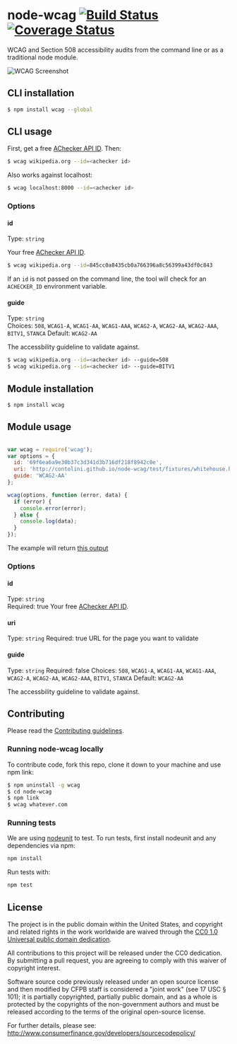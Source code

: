 # node-wcag [![Build Status](https://secure.travis-ci.org/cfpb/node-wcag.png?branch=master)](http://travis-ci.org/cfpb/node-wcag) [![Coverage Status](https://coveralls.io/repos/cfpb/node-wcag/badge.svg)](https://coveralls.io/r/cfpb/node-wcag)

WCAG and Section 508 accessibility audits from the command line or as a traditional node module.

![WCAG Screenshot](https://raw.githubusercontent.com/cfpb/node-wcag/master/screenshot.png)

## CLI installation

```sh
$ npm install wcag --global
```

## CLI usage

First, get a free [AChecker API ID](http://achecker.ca/register.php). Then:

```sh
$ wcag wikipedia.org --id=<achecker id>
```

Also works against localhost:

```sh
$ wcag localhost:8000 --id=<achecker id>
```

### Options

#### id

Type: `string`  

Your free [AChecker API ID](http://achecker.ca).

```sh
$ wcag wikipedia.org --id=845cc0a8435cb0a766396a8c56399a43df0c843
```

If an `id` is not passed on the command line,
the tool will check for an `ACHECKER_ID` environment variable.

#### guide

Type: `string`  
Choices: `508`, `WCAG1-A`, `WCAG1-AA`, `WCAG1-AAA`, `WCAG2-A`, `WCAG2-AA`, `WCAG2-AAA`, `BITV1`, `STANCA`
Default: `WCAG2-AA`

The accessbility guideline to validate against.

```sh
$ wcag wikipedia.org --id=<achecker id> --guide=508
$ wcag wikipedia.org --id=<achecker id> --guide=BITV1
```

## Module installation

```sh
$ npm install wcag
```

## Module usage

```javascript

var wcag = require('wcag');
var options = {
  id: '69f6ea6a9e30b37c3d341d3b716df218f8942c0e',
  uri: 'http://contolini.github.io/node-wcag/test/fixtures/whitehouse.html',
  guide: 'WCAG2-AA'
};

wcag(options, function (error, data) {
  if (error) {
    console.error(error);
  } else {
    console.log(data);
  }
});
```

The example will return [this output]('data/output.json')

### Options

#### id

Type: `string`  
Required: true
Your free [AChecker API ID](http://achecker.ca).

#### uri

Type: `string`
Required: true
URL for the page you want to validate

#### guide

Type: `string`
Required: false
Choices: `508`, `WCAG1-A`, `WCAG1-AA`, `WCAG1-AAA`, `WCAG2-A`, `WCAG2-AA`, `WCAG2-AAA`, `BITV1`, `STANCA`
Default: `WCAG2-AA`

The accessbility guideline to validate against.

## Contributing

Please read the [Contributing guidelines](CONTRIBUTING.md).

### Running node-wcag locally

To contribute code, fork this repo, clone it down to your machine and use npm link:

```sh
$ npm uninstall -g wcag
$ cd node-wcag
$ npm link
$ wcag whatever.com
```

### Running tests

We are using [nodeunit](https://github.com/caolan/nodeunit) to test.
To run tests, first install nodeunit and any dependencies via npm:

```sh
npm install
```

Run tests with:

```sh
npm test
```

## License

The project is in the public domain within the United States, and
copyright and related rights in the work worldwide are waived through
the [CC0 1.0 Universal public domain dedication](http://creativecommons.org/publicdomain/zero/1.0/).

All contributions to this project will be released under the CC0
dedication. By submitting a pull request, you are agreeing to comply
with this waiver of copyright interest.

Software source code previously released under an open source license and then modified by CFPB staff is considered a "joint work" (see 17 USC § 101); it is partially copyrighted, partially public domain, and as a whole is protected by the copyrights of the non-government authors and must be released according to the terms of the original open-source license.

For further details, please see: http://www.consumerfinance.gov/developers/sourcecodepolicy/
